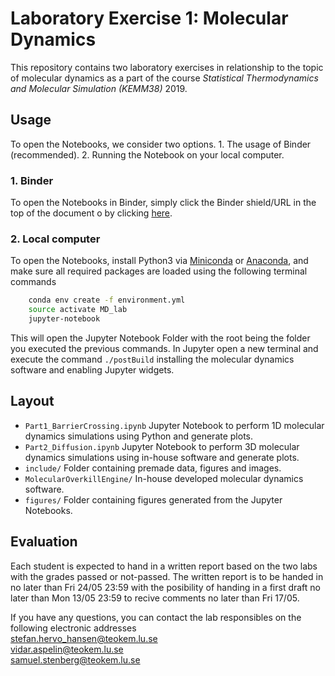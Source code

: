 # Laboratory Exercise 1: Molecular Dynamics
This repository contains two laboratory exercises in relationship to the topic of molecular dynamics as a part of the course _Statistical Thermodynamics and Molecular Simulation (KEMM38)_ 2019.

## Usage
To open the Notebooks, we consider two options. 1. The usage of Binder (recommended). 2. Running the Notebook on your local computer.
### 1. Binder
To open the Notebooks in Binder, simply click the Binder shield/URL in the top of the document o by clicking [here](http://dx.doi.org/10.1021/acsaem.8b00500).
### 2. Local computer
To open the Notebooks, install Python3 via [Miniconda](https://conda.io/miniconda.html) or [Anaconda](https://www.anaconda.com/distribution/), and make sure all required packages are loaded using the following terminal commands
```bash
	conda env create -f environment.yml
	source activate MD_lab 
	jupyter-notebook
```
This will open the Jupyter Notebook Folder with the root being the folder you executed the previous commands. In Jupyter open a new terminal and execute the command `./postBuild` installing the molecular dynamics software and enabling Jupyter widgets.

## Layout
- `Part1_BarrierCrossing.ipynb` Jupyter Notebook to perform 1D molecular dynamics simulations using Python and generate plots.
- `Part2_Diffusion.ipynb` Jupyter Notebook to perform 3D molecular dynamics simulations using in-house software and generate plots.
- `include/` Folder containing premade data, figures and images.
- `MolecularOverkillEngine/` In-house developed molecular dynamics software.
- `figures/` Folder containing figures generated from the Jupyter Notebooks.

## Evaluation
Each student is expected to hand in a written report based on the two labs with the grades passed or not-passed. The written report is to be handed in no later than Fri 24/05 23:59 with the posibility of handing in a first draft no later than Mon 13/05 23:59 to recive comments no later than Fri 17/05.


If you have any questions, you can contact the lab responsibles on the following electronic addresses<br/>
stefan.hervo_hansen@teokem.lu.se<br/>
vidar.aspelin@teokem.lu.se<br/>
samuel.stenberg@teokem.lu.se<br/>

